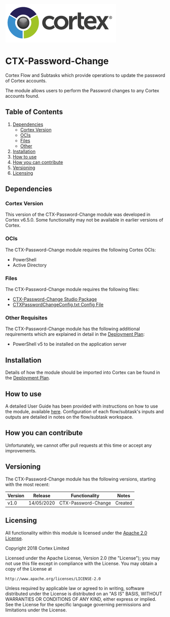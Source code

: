 <a href="https://www.cortex-ia.co.uk/" target="_blank"><img src="https://github.com/CortexIATest/CTXImages/blob/master/Cortex-350-120.png" alt="Welcome to Cortex!" width="350" height="120" border="0"></a>

# CTX-Password-Change
Cortex Flow and Subtasks which provide operations to update the password of Cortex accounts.

The module allows users to perform the Password changes to any Cortex accounts found.


## Table of Contents
1) [Dependencies](#dependencies)
    * [Cortex Version](#cortex-version)
    * [OCIs](#ocis)
    * [Files](#files)
    * [Other](#other-requisites)
1) [Installation](#installation)
1) [How to use](#how-to-use)
1) [How you can contribute](#how-you-can-contribute)
1) [Versioning](#versioning)
1) [Licensing](#licensing)

## Dependencies
### Cortex Version
This version of the CTX-Password-Change module was developed in Cortex v6.5.0. Some functionality may not be available in earlier versions of Cortex.

### OCIs
The CTX-Password-Change module requires the following Cortex OCIs:
* PowerShell
* Active Directory

### Files
The CTX-Password-Change module requires the following files:
* [CTX-Password-Change Studio Package](https://github.com/CortexIntelligentAutomation/CTX-Password-Change/releases/download/v1.0/CTX-Password-Change.studiopkg)
* [CTXPasswordChangeConfig.txt Config File](https://github.com/CortexIntelligentAutomation/CTX-Password-Change/releases/download/v1.0/CTXPasswordChangeConfig.txt)

### Other Requisites
The CTX-Password-Change module has the following additional requirements which are explained in detail in the [Deployment Plan](https://github.com/CortexIntelligentAutomation/CTX-Password-Change/blob/master/CTX-Password-Change%20-%20Deployment%20Plan.pdf):
* PowerShell v5 to be installed on the application server

## Installation
Details of how the module should be imported into Cortex can be found in the [Deployment Plan](https://github.com/CortexIntelligentAutomation/CTX-Password-Change/blob/master/CTX-Password-Change%20-%20Deployment%20Plan.pdf).

## How to use
A detailed User Guide has been provided with instructions on how to use the module, available [here](https://github.com/CortexIntelligentAutomation/CTX-Password-Change/blob/master/CTX-Password-Change%20-%20User%20Guide.pdf). Configuration of each flow/subtask's inputs and outputs are detailed in notes on the flow/subtask workspace.

## How you can contribute
Unfortunately, we cannot offer pull requests at this time or accept any improvements.

## Versioning
The CTX-Password-Change module has the following versions, starting with the most recent:

Version | Release | Functionality | Notes
------------ | ------------- | ----------- | -----------
v1.0 | 14/05/2020 |CTX-Password-Change | Created

## Licensing
All functionality within this module is licensed under the [Apache 2.0 License](https://www.apache.org/licenses/LICENSE-2.0).

Copyright 2018 Cortex Limited

Licensed under the Apache License, Version 2.0 (the "License");
you may not use this file except in compliance with the License.
You may obtain a copy of the License at

    http://www.apache.org/licenses/LICENSE-2.0

Unless required by applicable law or agreed to in writing, software
distributed under the License is distributed on an "AS IS" BASIS,
WITHOUT WARRANTIES OR CONDITIONS OF ANY KIND, either express or implied.
See the License for the specific language governing permissions and
limitations under the License.
